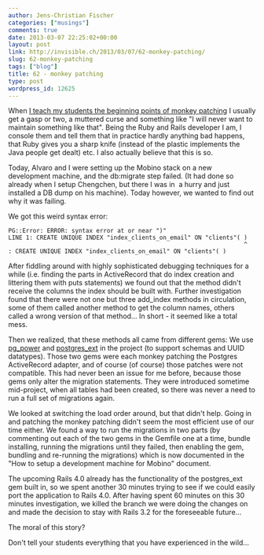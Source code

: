 ```yaml
---
author: Jens-Christian Fischer
categories: ["musings"]
comments: true
date: 2013-03-07 22:25:02+00:00
layout: post
link: http://invisible.ch/2013/03/07/62-monkey-patching/
slug: 62-monkey-patching
tags: ["blog"]
title: 62 - monkey patching
type: post
wordpress_id: 12625
---
```


When [I teach my students the beginning points of monkey patching](/2013/02/26/71-teaching/) I usually get a gasp or two, a muttered curse and something like "I will never want to maintain something like that". Being the Ruby and Rails developer I am, I console them and tell them that in practice hardly anything bad happens, that Ruby gives you a sharp knife (instead of the plastic implements the Java people get dealt) etc. I also actually believe that this is so.

Today, Alvaro and I were setting up the Mobino stack on a new development machine, and the db:migrate step failed. (It had done so already when I setup Chengchen, but there I was in  a hurry and just installed a DB dump on his machine). Today however, we wanted to find out why it was failing.

We got this weird syntax error:

    
    PG::Error: ERROR: syntax error at or near ")" 
    LINE 1: CREATE UNIQUE INDEX "index_clients_on_email" ON "clients"( ) 
                                                                       ^ 
    : CREATE UNIQUE INDEX "index_clients_on_email" ON "clients"( )


After fiddling around with highly sophisticated debugging techniques for a while (i.e. finding the parts in ActiveRecord that do index creation and littering them with puts statements) we found out that the method didn't receive the columns the index should be built with. Further investigation found that there were not one but three add_index methods in circulation, some of them called another method to get the column names, others called a wrong version of that method... In short - it seemed like a total mess.

Then we realized, that these methods all came from different gems: We use [pg_power](https://github.com/TMXCredit/pg_power) and [postgres_ext](https://github.com/dockyard/postgres_ext) in the project (to support schemas and UUID datatypes). Those two gems were each monkey patching the Postgres ActiveRecord adapter, and of course (of course) those patches were not compatible. This had never been an issue for me before, because those gems only alter the migration statements. They were introduced sometime mid-project, when all tables had been created, so there was never a need to run a full set of migrations again.

We looked at switching the load order around, but that didn't help. Going in and patching the monkey patching didn't seem the most efficient use of our time either. We found a way to run the migrations in two parts (by commenting out each of the two gems in the Gemfile one at a time, bundle installing, running the migrations until they failed, then enabling the gem, bundling and re-running the migrations) which is now documented in the "How to setup a development machine for Mobino" document.

The upcoming Rails 4.0 already has the functionality of the postgres_ext gem built in, so we spent another 30 minutes trying to see if we could easily port the application to Rails 4.0. After having spent 60 minutes on this 30 minutes investigation, we killed the branch we were doing the changes on and made the decision to stay with Rails 3.2 for the foreseeable future...

The moral of this story?

Don't tell your students everything that you have experienced in the wild...
